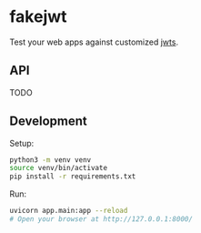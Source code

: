 # fakejwt

Test your web apps against customized [jwts](https://jwt.io/).

## API

TODO

## Development

Setup:

```sh
python3 -m venv venv
source venv/bin/activate
pip install -r requirements.txt
```

Run:

```sh
uvicorn app.main:app --reload
# Open your browser at http://127.0.0.1:8000/
```
